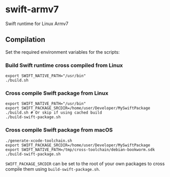 # swift-armv7
Swift runtime for Linux Armv7

## Compilation

Set the required environment variables for the scripts:

### Build Swift runtime cross compiled from Linux
```
export SWIFT_NATIVE_PATH="/usr/bin"
./build.sh
```

### Cross compile Swift package from Linux
```
export SWIFT_NATIVE_PATH="/usr/bin"
export SWIFT_PACKAGE_SRCDIR=/home/user/Developer/MySwiftPackage
./build.sh # Or skip if using cached build
./build-swift-package.sh
```

### Cross compile Swift package from macOS
```
./generate-xcode-toolchain.sh
export SWIFT_PACKAGE_SRCDIR=/home/user/Developer/MySwiftPackage
export SWIFT_NATIVE_PATH=/tmp/cross-toolchain/debian-bookworm.sdk
./build-swift-package.sh
```

`SWIFT_PACKAGE_SRCDIR` can be set to the root of your own packages to cross compile them using `build-swift-package.sh`.
